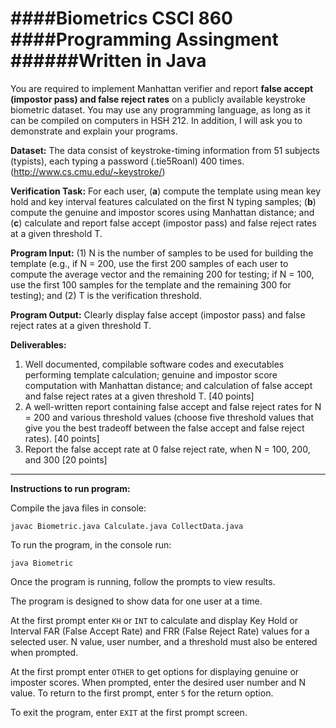 ####Biometrics CSCI 860
####Programming Assingment
######Written in Java
============================

You are required to implement Manhattan verifier and report **false accept (impostor pass) and false reject rates** on a publicly available keystroke biometric dataset. You may use any programming language, as long as it can be compiled on computers in HSH 212. In addition, I will ask you to demonstrate and explain your programs.

**Dataset:** The data consist of keystroke-timing information from 51 subjects (typists), each typing a password (.tie5Roanl) 400 times. (http://www.cs.cmu.edu/~keystroke/)

**Verification Task:** For each user, (**a**) compute the template using mean key hold and key interval features calculated on the first N typing samples; (**b**) compute the genuine and impostor scores using Manhattan distance; and (**c**) calculate and report false accept (impostor pass) and false reject rates at a given threshold T.

**Program Input:** (1) N is the number of samples to be used for building the template (e.g., if N = 200, use the first 200 samples of each user to compute the average vector and the remaining 200 for testing; if N = 100, use the first 100 samples for the template and the remaining 300 for testing); and (2) T is the verification threshold.

**Program Output:** Clearly display false accept (impostor pass) and false reject rates at a given threshold T.

**Deliverables:**
  1. Well documented, compilable software codes and executables performing template calculation; genuine and impostor score computation with Manhattan distance; and calculation of false accept and false reject rates at a given threshold T. [40 points]
  2. A well-written report containing false accept and false reject rates for N = 200 and various threshold values (choose five threshold values that give you the best tradeoff between the false accept and false reject rates). [40 points]
  3. Report the false accept rate at 0 false reject rate, when N = 100, 200, and 300 [20 points]

-----------------------------------------------------------------
**Instructions to run program:**

Compile the java files in console:

`javac Biometric.java Calculate.java CollectData.java`

To run the program, in the console run:

`java Biometric`


Once the program is running, follow the prompts to view results.

The program is designed to show data for one user at a time.

At the first prompt enter `KH` or `INT` to calculate and display Key Hold or Interval FAR (False Accept Rate) and FRR (False Reject Rate) values for a selected user. N value, user number, and a threshold must also be entered when prompted.

At the first prompt enter `OTHER` to get options for displaying genuine or imposter scores. When prompted, enter the desired user number and N value. To return to the first prompt, enter `5` for the return option.

To exit the program, enter `EXIT` at the first prompt screen.
